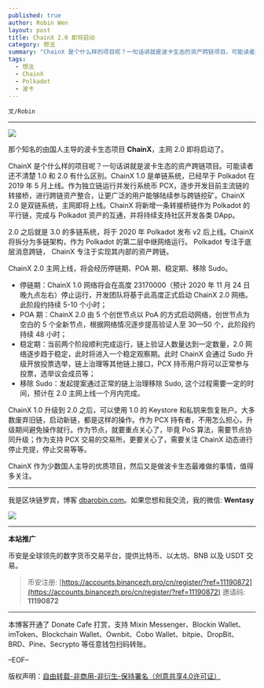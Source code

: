 ```yaml
---
published: true
author: Robin Wen
layout: post
title: ChainX 2.0 即将启动
category: 想法
summary: "ChainX 是个什么样的项目呢？一句话讲就是波卡生态的资产跨链项目。可能读者还不清楚 1.0 和 2.0 有什么区别。ChainX 1.0 是单链系统，已经早于 Polkadot 在 2019 年 5 ⽉上线。作为独⽴链运⾏并发⾏系统币 PCX，逐步开发⽬前主流链的转接桥，进⾏跨链资产整合，让更⼴泛的⽤户能够陆续参与跨链挖矿。ChainX 2.0 是双链系统，主网即将上线。ChainX 将新增⼀条转接桥链作为 Polkadot 的平⾏链，完成与 Polkadot 资产的互通，并将持续⽀持社区开发各类 DApp。ChainX 作为少数国人主导的优质项目，然后又是做波卡生态最难做的事情，值得多关注。"
tags:
  - 想法
  - ChainX
  - Polkadot
  - 波卡
---
```


`文/Robin`

***

![](https://cdn.dbarobin.com/7qlpzur.png)

那个知名的由国人主导的波卡生态项目 **ChainX**，主网 2.0 即将启动了。

ChainX 是个什么样的项目呢？一句话讲就是波卡生态的资产跨链项目。可能读者还不清楚 1.0 和 2.0 有什么区别。ChainX 1.0 是单链系统，已经早于 Polkadot 在 2019 年 5 ⽉上线。作为独⽴链运⾏并发⾏系统币 PCX，逐步开发⽬前主流链的转接桥，进⾏跨链资产整合，让更⼴泛的⽤户能够陆续参与跨链挖矿。ChainX 2.0 是双链系统，主网即将上线。ChainX 将新增⼀条转接桥链作为 Polkadot 的平⾏链，完成与 Polkadot 资产的互通，并将持续⽀持社区开发各类 DApp。

2.0 之后就是 3.0 的多链系统，将于 2020 年 Polkadot 发布 v2 后上线。ChainX 将拆分为多链架构，作为 Polkadot 的第⼆层中继⽹络运⾏。 Polkadot 专注于底层消息跨链， ChainX 专注于实现其内部的资产跨链。

ChainX 2.0 主网上线，将会经历停链期、POA 期、稳定期、移除 Sudo。

* 停链期：ChainX 1.0 网络将会在高度 23170000（预计 2020 年 11 月 24 日晚九点左右）停止运行，开发团队将基于此高度正式启动 ChainX 2.0 网络。此阶段约持续 5-10 个小时；
* POA 期：ChainX 2.0 由 5 个创世节点以 PoA 的方式启动网络，创世节点为空白的 5 个全新节点，根据网络情况逐步提高验证人至 30—50 个，此阶段约持续 48 小时；
* 稳定期：当前两个阶段顺利完成运行，链上验证人数量达到一定数量，2.0 网络逐步趋于稳定，此时将进入一个稳定观察期。此时 ChainX 会通过 Sudo 升级开放投票选举，链上治理等其他链上接口，PCX 持币用户将可以正常参与投票，选举议会成员等；
* 移除 Sudo：发起提案通过正常的链上治理移除 Sudo, 这个过程需要一定的时间，预计在 2.0 主网上线一个月内完成。

ChainX 1.0 升级到 2.0 之后，可以使用 1.0 的 Keystore 和私钥来恢复账户。大多数废弃旧链，启动新链，都是这样的操作。作为 PCX 持有者，不用怎么担心，升级期间避免操作就行。作为节点，就要重点关心了，毕竟 PoS 算法，需要节点协同升级；作为支持 PCX 交易的交易所，更要关心了，需要关注 ChainX 动态进行停止充提，停止交易等等。

ChainX 作为少数国人主导的优质项目，然后又是做波卡生态最难做的事情，值得多关注。

***

我是区块链罗宾，博客 [dbarobin.com](https://dbarobin.com/)。如果您想和我交流，我的微信: **Wentasy**

![](https://cdn.dbarobin.com/v4yywe2.png)

***

**本站推广**

币安是全球领先的数字货币交易平台，提供比特币、以太坊、BNB 以及 USDT 交易。

> 币安注册: [https://accounts.binancezh.pro/cn/register/?ref=11190872](https://accounts.binancezh.pro/cn/register/?ref=11190872)
> 邀请码: **11190872**

***

本博客开通了 Donate Cafe 打赏，支持 Mixin Messenger、Blockin Wallet、imToken、Blockchain Wallet、Ownbit、Cobo Wallet、bitpie、DropBit、BRD、Pine、Secrypto 等任意钱包扫码转账。

<center>
    <div class="--donate-button"
         data-button-id="f8b9df0d-af9a-460d-8258-d3f435445075"
    ></div>
</center>

–EOF–

版权声明：[自由转载-非商用-非衍生-保持署名（创意共享4.0许可证）](http://creativecommons.org/licenses/by-nc-nd/4.0/deed.zh)